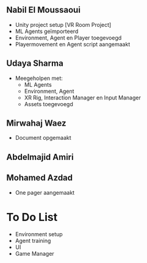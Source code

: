 

## Nabil El Moussaoui
- Unity project setup [VR Room Project]
- ML Agents geïmporteerd
- Environment, Agent en Player toegevoegd
- Playermovement en Agent script aangemaakt

## Udaya Sharma
- Meegeholpen met:
  - ML Agents
  - Environment, Agent
  - XR Rig, Interaction Manager en Input Manager
  - Assets toegevoegd
 
## Mirwahaj Waez
- Document opgemaakt

## Abdelmajid Amiri

## Mohamed Azdad
- One pager aangemaakt


# To Do List

- Environment setup
- Agent training
- UI
- Game Manager


